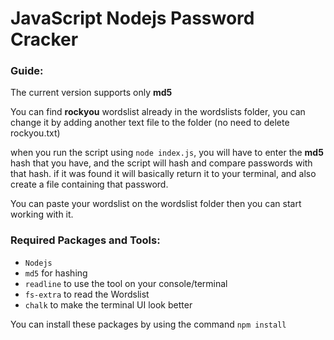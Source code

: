 <h1> JavaScript Nodejs Password Cracker </h1>

<h3> Guide: </h3>

The current version supports only **md5**

You can find **rockyou** wordslist already in the wordslists folder, you can change it by adding another text file to the folder (no need to delete rockyou.txt)

when you run the script using `node index.js`, you will have to enter the **md5** hash that you have, and the script will hash and compare passwords with that hash. if it was found it will basically return it to your terminal, and also create a file containing that password.

You can paste your wordslist on the wordslist folder then you can start working with it.

<h3> Required Packages and Tools: </h3>

* `Nodejs`
* `md5` for hashing
* `readline` to use the tool on your console/terminal
* `fs-extra` to read the Wordslist
* `chalk` to make the terminal UI look better

You can install these packages by using the command `npm install`

